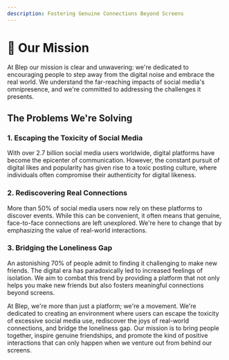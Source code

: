 ```yaml
---
description: Fostering Genuine Connections Beyond Screens
---
```


# 🚀 Our Mission

At Blep our mission is clear and unwavering: we're dedicated to encouraging people to step away from the digital noise and embrace the real world. We understand the far-reaching impacts of social media's omnipresence, and we're committed to addressing the challenges it presents.

## The Problems We're Solving

### 1. Escaping the Toxicity of Social  Media

With over 2.7 billion social media users worldwide, digital platforms have become the epicenter of communication. However, the constant pursuit of digital likes and popularity has given rise to a toxic posting culture, where individuals often compromise their authenticity for digital likeness.

### 2. Rediscovering Real Connections

More than 50% of social media users now rely on these platforms to discover events. While this can be convenient, it often means that genuine, face-to-face connections are left unexplored. We're here to change that by emphasizing the value of real-world interactions.

### 3. Bridging the Loneliness Gap

An astonishing 70% of people admit to finding it challenging to make new friends. The digital era has paradoxically led to increased feelings of isolation. We aim to combat this trend by providing a platform that not only helps you make new friends but also fosters meaningful connections beyond screens.

At Blep, we're more than just a platform; we're a movement. We're dedicated to creating an environment where users can escape the toxicity of excessive social media use, rediscover the joys of real-world connections, and bridge the loneliness gap. Our mission is to bring people together, inspire genuine friendships, and promote the kind of positive interactions that can only happen when we venture out from behind our screens.
